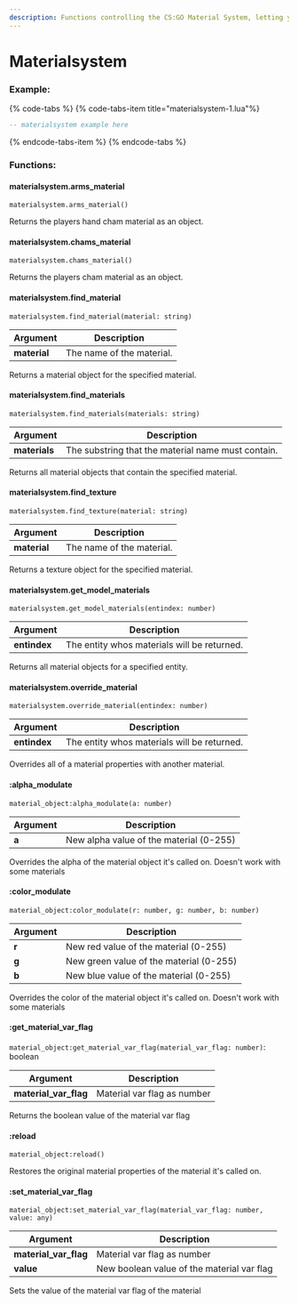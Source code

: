 ```yaml
---
description: Functions controlling the CS:GO Material System, letting you modulate, swap, remove materials and set their shader params / material vars
---
```


# Materialsystem

### Example:

{% code-tabs %}
{% code-tabs-item  title="materialsystem-1.lua"%}
```lua
-- materialsystem example here
```

{% endcode-tabs-item %}
{% endcode-tabs %}

### Functions:
#### materialsystem.arms_material

`materialsystem.arms_material()`

Returns the players hand cham material as an object.


#### materialsystem.chams_material

`materialsystem.chams_material()`

Returns the players cham material as an object.


#### materialsystem.find_material

`materialsystem.find_material(material: string)`

Argument | Description
-------- | -----------
  **material** | The name of the material.

Returns a material object for the specified material.


#### materialsystem.find_materials

`materialsystem.find_materials(materials: string)`

Argument | Description
-------- | -----------
  **materials** | The substring that the material name must contain.

Returns all material objects that contain the specified material.


#### materialsystem.find_texture

`materialsystem.find_texture(material: string)`

Argument | Description
-------- | -----------
  **material** | The name of the material.

Returns a texture object for the specified material.


#### materialsystem.get_model_materials

`materialsystem.get_model_materials(entindex: number)`

Argument | Description
-------- | -----------
  **entindex** | The entity whos materials will be returned.

Returns all material objects for a specified entity.


#### materialsystem.override_material

`materialsystem.override_material(entindex: number)`

Argument | Description
-------- | -----------
  **entindex** | The entity whos materials will be returned.

Overrides all of a material properties with another material.


#### :alpha_modulate

`material_object:alpha_modulate(a: number)`

Argument | Description
-------- | -----------
  **a** | New alpha value of the material (0-255)

Overrides the alpha of the material object it's called on. Doesn't work with some materials


#### :color_modulate

`material_object:color_modulate(r: number, g: number, b: number)`

Argument | Description
-------- | -----------
  **r** | New red value of the material (0-255)
  **g** | New green value of the material (0-255)
  **b** | New blue value of the material (0-255)

Overrides the color of the material object it's called on. Doesn't work with some materials


#### :get_material_var_flag

`material_object:get_material_var_flag(material_var_flag: number)`: boolean

Argument | Description
-------- | -----------
  **material_var_flag** | Material var flag as number

Returns the boolean value of the material var flag


#### :reload

`material_object:reload()`

Restores the original material properties of the material it's called on.


#### :set_material_var_flag

`material_object:set_material_var_flag(material_var_flag: number, value: any)`

Argument | Description
-------- | -----------
  **material_var_flag** | Material var flag as number
  **value** | New boolean value of the material var flag

Sets the value of the material var flag of the material

